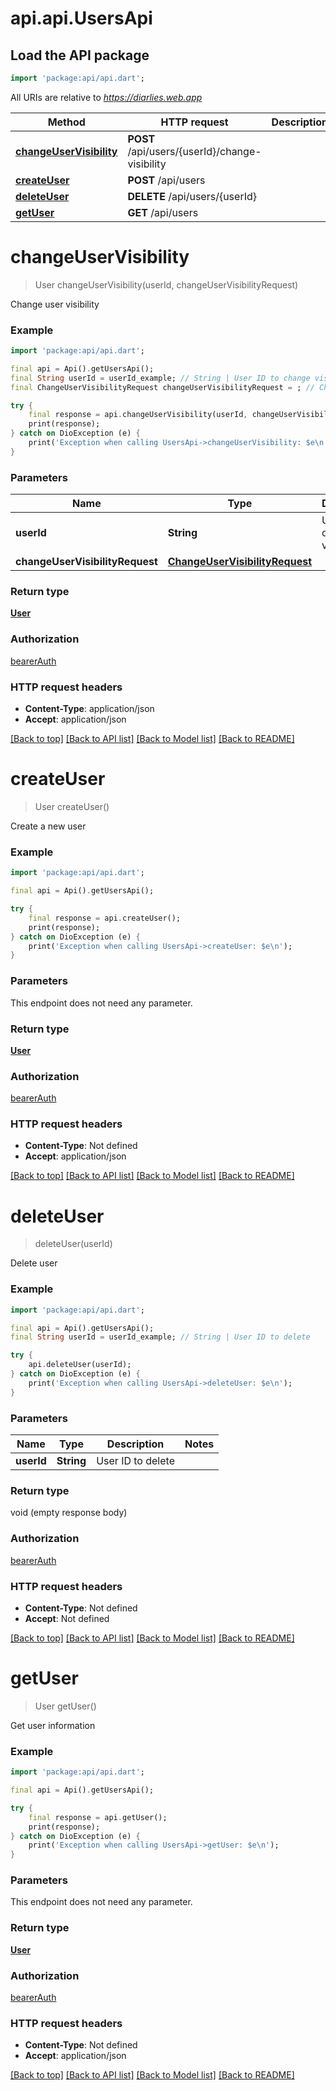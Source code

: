 # api.api.UsersApi

## Load the API package
```dart
import 'package:api/api.dart';
```

All URIs are relative to *https://diarlies.web.app*

Method | HTTP request | Description
------------- | ------------- | -------------
[**changeUserVisibility**](UsersApi.md#changeuservisibility) | **POST** /api/users/{userId}/change-visibility | 
[**createUser**](UsersApi.md#createuser) | **POST** /api/users | 
[**deleteUser**](UsersApi.md#deleteuser) | **DELETE** /api/users/{userId} | 
[**getUser**](UsersApi.md#getuser) | **GET** /api/users | 


# **changeUserVisibility**
> User changeUserVisibility(userId, changeUserVisibilityRequest)



Change user visibility

### Example
```dart
import 'package:api/api.dart';

final api = Api().getUsersApi();
final String userId = userId_example; // String | User ID to change visibility
final ChangeUserVisibilityRequest changeUserVisibilityRequest = ; // ChangeUserVisibilityRequest | 

try {
    final response = api.changeUserVisibility(userId, changeUserVisibilityRequest);
    print(response);
} catch on DioException (e) {
    print('Exception when calling UsersApi->changeUserVisibility: $e\n');
}
```

### Parameters

Name | Type | Description  | Notes
------------- | ------------- | ------------- | -------------
 **userId** | **String**| User ID to change visibility | 
 **changeUserVisibilityRequest** | [**ChangeUserVisibilityRequest**](ChangeUserVisibilityRequest.md)|  | 

### Return type

[**User**](User.md)

### Authorization

[bearerAuth](../README.md#bearerAuth)

### HTTP request headers

 - **Content-Type**: application/json
 - **Accept**: application/json

[[Back to top]](#) [[Back to API list]](../README.md#documentation-for-api-endpoints) [[Back to Model list]](../README.md#documentation-for-models) [[Back to README]](../README.md)

# **createUser**
> User createUser()



Create a new user

### Example
```dart
import 'package:api/api.dart';

final api = Api().getUsersApi();

try {
    final response = api.createUser();
    print(response);
} catch on DioException (e) {
    print('Exception when calling UsersApi->createUser: $e\n');
}
```

### Parameters
This endpoint does not need any parameter.

### Return type

[**User**](User.md)

### Authorization

[bearerAuth](../README.md#bearerAuth)

### HTTP request headers

 - **Content-Type**: Not defined
 - **Accept**: application/json

[[Back to top]](#) [[Back to API list]](../README.md#documentation-for-api-endpoints) [[Back to Model list]](../README.md#documentation-for-models) [[Back to README]](../README.md)

# **deleteUser**
> deleteUser(userId)



Delete user

### Example
```dart
import 'package:api/api.dart';

final api = Api().getUsersApi();
final String userId = userId_example; // String | User ID to delete

try {
    api.deleteUser(userId);
} catch on DioException (e) {
    print('Exception when calling UsersApi->deleteUser: $e\n');
}
```

### Parameters

Name | Type | Description  | Notes
------------- | ------------- | ------------- | -------------
 **userId** | **String**| User ID to delete | 

### Return type

void (empty response body)

### Authorization

[bearerAuth](../README.md#bearerAuth)

### HTTP request headers

 - **Content-Type**: Not defined
 - **Accept**: Not defined

[[Back to top]](#) [[Back to API list]](../README.md#documentation-for-api-endpoints) [[Back to Model list]](../README.md#documentation-for-models) [[Back to README]](../README.md)

# **getUser**
> User getUser()



Get user information

### Example
```dart
import 'package:api/api.dart';

final api = Api().getUsersApi();

try {
    final response = api.getUser();
    print(response);
} catch on DioException (e) {
    print('Exception when calling UsersApi->getUser: $e\n');
}
```

### Parameters
This endpoint does not need any parameter.

### Return type

[**User**](User.md)

### Authorization

[bearerAuth](../README.md#bearerAuth)

### HTTP request headers

 - **Content-Type**: Not defined
 - **Accept**: application/json

[[Back to top]](#) [[Back to API list]](../README.md#documentation-for-api-endpoints) [[Back to Model list]](../README.md#documentation-for-models) [[Back to README]](../README.md)

